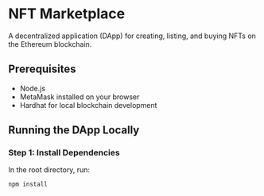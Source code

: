 # NFT Marketplace

A decentralized application (DApp) for creating, listing, and buying NFTs on the Ethereum blockchain.

## Prerequisites

- Node.js
- MetaMask installed on your browser
- Hardhat for local blockchain development

## Running the DApp Locally

### Step 1: Install Dependencies

In the root directory, run:

```bash
npm install
